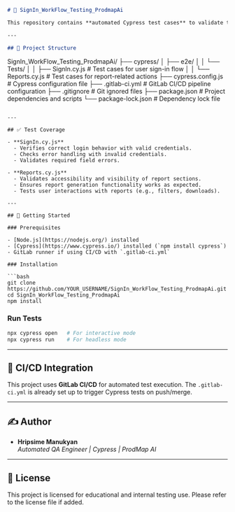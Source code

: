 
```markdown
# 🔐 SignIn_WorkFlow_Testing_ProdmapAi

This repository contains **automated Cypress test cases** to validate the **Sign-In workflow** and related **report functionality** of the [ProdMap AI](https://prodmap.ai) platform.

---

## 📁 Project Structure

```
SignIn_WorkFlow_Testing_ProdmapAi/
├── cypress/
│   ├── e2e/
│   │   └── Tests/
│   │       ├── SignIn.cy.js     # Test cases for user sign-in flow
│   │       └── Reports.cy.js    # Test cases for report-related actions
├── cypress.config.js            # Cypress configuration file
├── .gitlab-ci.yml               # GitLab CI/CD pipeline configuration
├── .gitignore                   # Git ignored files
├── package.json                 # Project dependencies and scripts
└── package-lock.json            # Dependency lock file
```

---

## ✅ Test Coverage

- **SignIn.cy.js**
  - Verifies correct login behavior with valid credentials.
  - Checks error handling with invalid credentials.
  - Validates required field errors.
  
- **Reports.cy.js**
  - Validates accessibility and visibility of report sections.
  - Ensures report generation functionality works as expected.
  - Tests user interactions with reports (e.g., filters, downloads).

---

## 🚀 Getting Started

### Prerequisites

- [Node.js](https://nodejs.org/) installed
- [Cypress](https://www.cypress.io/) installed (`npm install cypress`)
- GitLab runner if using CI/CD with `.gitlab-ci.yml`

### Installation

```bash
git clone https://github.com/YOUR_USERNAME/SignIn_WorkFlow_Testing_ProdmapAi.git
cd SignIn_WorkFlow_Testing_ProdmapAi
npm install
```

### Run Tests

```bash
npx cypress open   # For interactive mode
npx cypress run    # For headless mode
```

---

## 🔄 CI/CD Integration

This project uses **GitLab CI/CD** for automated test execution. The `.gitlab-ci.yml` is already set up to trigger Cypress tests on push/merge.

---

## ✍️ Author

- **Hripsime Manukyan**  
  *Automated QA Engineer | Cypress | ProdMap AI*

---

## 📌 License

This project is licensed for educational and internal testing use. Please refer to the license file if added.
```

